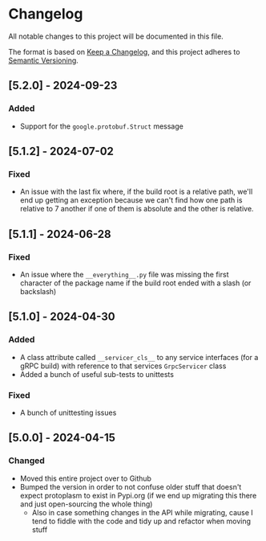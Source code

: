 # Changelog

All notable changes to this project will be documented in this file.

The format is based on [Keep a Changelog](https://keepachangelog.com/en/1.1.0/),
and this project adheres to [Semantic Versioning](https://semver.org/spec/v2.0.0.html).

## [5.2.0] - 2024-09-23

### Added

- Support for the `google.protobuf.Struct` message


## [5.1.2] - 2024-07-02

### Fixed

- An issue with the last fix where, if the build root is a relative path, we'll 
  end up getting an exception because we can't find how one path is relative to 7
  another if one of them is absolute and the other is relative.


## [5.1.1] - 2024-06-28

### Fixed

- An issue where the `__everything__.py` file was missing the first character of
  the package name if the build root ended with a slash (or backslash)


## [5.1.0] - 2024-04-30

### Added

- A class attribute called `__servicer_cls__` to any service interfaces (for 
  a gRPC build) with reference to that services `GrpcServicer` class
- Added a bunch of useful sub-tests to unittests

### Fixed

- A bunch of unittesting issues

## [5.0.0] - 2024-04-15

### Changed

- Moved this entire project over to Github 
- Bumped the version in order to not confuse older stuff that doesn't expect 
  protoplasm to exist in Pypi.org (if we end up migrating this there and 
  just open-sourcing the whole thing)
  - Also in case something changes in the API while migrating, cause I tend 
    to fiddle with the code and tidy up and refactor when moving stuff
